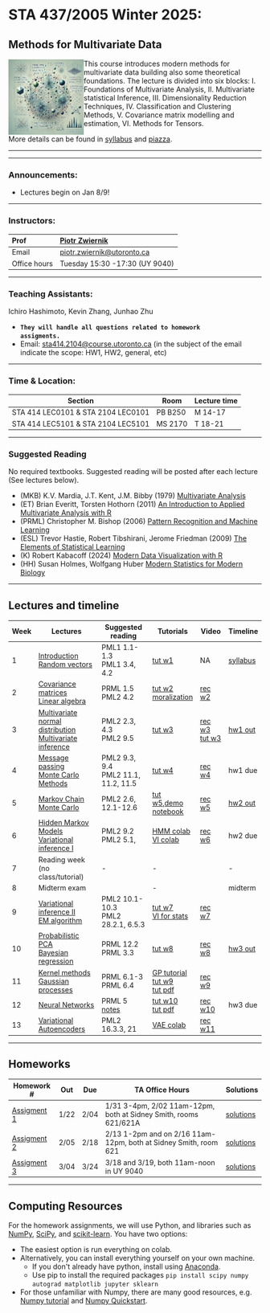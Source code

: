 # STA 437/2005  Winter 2025: 
## Methods for Multivariate Data


<img src="pics/cover.png" align="left" width="150"> This course introduces modern methods for multivariate data building also some theoretical foundations. The lecture is divided into six blocks: I. Foundations of Multivariate Analysis, II. Multivariate statistical Inference, III. Dimensionality Reduction Techniques, IV. Classification and Clustering Methods, V. Covariance matrix modelling and estimation, VI. Methods for Tensors.






More details can be found in [syllabus](syllabus/syllabus.pdf) and [piazza](https://piazza.com/utoronto.ca/winter2025/sta437).

***
***

### Announcements:

- Lectures begin on Jan 8/9!

***

### Instructors:

| Prof |  [Piotr Zwiernik](https://pzwiernik.github.io/) |
| :--- | :--- |
| Email | piotr.zwiernik@utoronto.ca |
| Office hours | Tuesday 15:30 -17:30 (UY 9040)|

***

### Teaching Assistants:
Ichiro Hashimoto, Kevin Zhang, Junhao Zhu 
- <code><b>They will handle all questions related to homework assigments.</b></code>
- Email: sta414.2104@course.utoronto.ca (in the subject of the email indicate the scope: HW1, HW2, general, etc)
  

***

### Time & Location:

| Section | Room | Lecture time| 
| --- | --- | --- | 
| STA 414 LEC0101 & STA 2104 LEC0101| PB B250 | M 14-17 | 
| STA 414 LEC5101 & STA 2104 LEC5101 | MS 2170 | T 18-21 | 


***

### Suggested Reading
No required textbooks. Suggested reading will be posted after each lecture (See lectures below).
* (MKB) K.V. Mardia, J.T. Kent, J.M. Bibby (1979) [Multivariate Analysis]()
* (ET) Brian Everitt, Torsten Hothorn (2011) [An Introduction to Applied Multivariate Analysis with R]()
*	(PRML) Christopher M. Bishop (2006) [Pattern Recognition and Machine Learning](https://www.microsoft.com/en-us/research/people/cmbishop/prml-book/)
*	(ESL) Trevor Hastie, Robert Tibshirani, Jerome Friedman (2009) [The Elements of Statistical Learning](https://web.stanford.edu/~hastie/ElemStatLearn/)
* (K) Robert Kabacoff (2024) [Modern Data Visualization with R](https://rkabacoff.github.io/datavis/)
* (HH) Susan Holmes, Wolfgang Huber [Modern Statistics for Modern Biology](https://web.stanford.edu/class/bios221/book/)
***

## Lectures and timeline

| Week | Lectures  | Suggested reading | Tutorials | Video | Timeline |
| --- |  --- | --- | --- | --- | --- | 
| 1 | [Introduction <br/> Random vectors]()  | PML1 1.1-1.3 <br/> PML1 3.4, 4.2  |  [tut w1](slides/w01/tut01/tut01.pdf) | NA | [syllabus](syllabus/syllabus.pdf) |
| 2 | [Covariance matrices <br/> Linear algebra]() | PRML 1.5 <br/> PML2 4.2 | [tut w2](slides/w02/tut02.pdf)<br> [moralization](https://web.mit.edu/jmn/www/6.034/d-separation.pdf) | [rec w2](https://play.library.utoronto.ca/watch/8c39adc740c86d722215471e42f531ed) | |
| 3 | [Multivariate normal distribution <br/> Multivariate inference]()  | PML2 2.3, 4.3 <br/> PML2 9.5 | [tut w3](slides/w03/tut03/tut03.pdf) | [rec w3<br> tut w3](https://play.library.utoronto.ca/watch/66546780843e33cd00a9ef10752dbcf4) | [hw1 out](#homeworks)  |
| 4 | [Message passing <br/> Monte Carlo Methods](slides/w04/sld04new.pdf)    | PML2 9.3, 9.4 <br/> PML2 11.1, 11.2, 11.5 | [tut w4](slides/w04/tut04.pdf)  | [rec w4](https://play.library.utoronto.ca/watch/7bf82f9fa7a0d8f640faae5885a84b02)| hw1 due |
| 5 | [Markov Chain Monte Carlo](slides/w05/sld05new.pdf)   | PML2 2.6, 12.1-12.6  | [tut w5](slides/w05/tut5appendix.pdf),[demo](https://chi-feng.github.io/mcmc-demo/)<br> [notebook](slides/w05/tut5_MCMCex.ipynb)| [rec w5](https://play.library.utoronto.ca/watch/e5a8d315b82ef1308547d5200ecf68ae) | [hw2 out](#homeworks) |
| 6 | [Hidden Markov Models <br/> Variational inference I](slides/w06/sld06new.pdf)   | PML2 9.2 <br/> PML2 5.1, | [HMM colab](https://colab.research.google.com/github/probml/dynamax/blob/main/docs/notebooks/hmm/casino_hmm_inference.ipynb) <br> [VI colab](https://colab.research.google.com/drive/1FEWTchUwZn6ybL6q0Txcyc02L-FCTq9u) | [rec w6](https://play.library.utoronto.ca/watch/2ea8805d0a03842ea43c0fd625df1f4a)| hw2 due |
| 7 | Reading week <br/> (no class/tutorial)  | - | - | |- | 
| 8 | Midterm exam   |  | - | | midterm |
| 9 | [Variational inference II <br/> EM algorithm](slides/w09/sld09new.pdf)  | PML2 10.1-10.3<br> PML2 28.2.1, 6.5.3 | [tut w7](slides/w09/Tutorial9.pdf)<br> [VI for stats](https://arxiv.org/pdf/1601.00670.pdf)| [rec w7](https://play.library.utoronto.ca/watch/4b2799538733ba9885dd9777c0665916)| |
| 10 | [Probabilistic PCA <br/> Bayesian regression](slides/w10/sld10new.pdf) | PRML 12.2 <br/> PRML 3.3| [tut w8](slides/w10/Probabilistic_PCA_tutorial.ipynb) | [rec w8](https://play.library.utoronto.ca/watch/31138cdd501061003f31e727af8de70a)| [hw3 out](#homeworks) |
| 11 | [Kernel methods <br/> Gaussian processes](slides/w11/sld11new.pdf)  | PRML 6.1-3 <br/> PRML 6.4 |  [GP tutorial](https://scikit-learn.org/stable/modules/gaussian_process.html) <br/> [tut w9](slides/w11/Kernel_regression.ipynb) <br> [tut pdf](slides/w11/Kernel_regression.pdf) | [rec w9](https://play.library.utoronto.ca/watch/93f21ab9ee5af877c2a163d7d535f8a3)|  |
| 12 | [Neural Networks](slides/w12/sld12new.pdf)  | PRML 5<br>[notes](slides/w12/nn_notes.pdf) | [tut w10](slides/w12/nn_tutorial.ipynb) <br> [tut pdf](slides/w12/nn_tutorial.pdf) |  [rec w10](https://play.library.utoronto.ca/watch/a3638cb1c889a0f68aca741c0be213bf)| hw3 due |
| 13 |  [Variational Autoencoders](slides/w13/sld13new.pdf)  | PML2 16.3.3, 21 | [VAE colab](https://colab.research.google.com/github/smartgeometry-ucl/dl4g/blob/master/variational_autoencoder.ipynb) | [rec w11](https://play.library.utoronto.ca/watch/930bef80a3dd1e947424a4b1804b86fb) |  |

<!--
| 1 | [Introduction <br/> Probabilistic Models](slides/w01/sld01.pdf) | | PML1 1.1-1.3 <br/> PML1 3.4, 4.2  |  [tut w1](slides/w01/tut01/tut01.pdf) | [syllabus](syllabus/syllabus.pdf) |
| 2 | [Decision theory <br/> Directed Graphical Models](slides/w02/sld02.pdf) || PRML 1.5 <br/> PML2 4.2| [tut w2](slides/w02/tut02.pdf) | |
| 3 | [Markov Random Fields <br/> Exact inference](slides/w03/sld03.pdf) | | PML2 2.3, 4.3 <br/> PML2 9.5 | [tut w3](slides/w03/tut03/tut03.pdf) | [hw1 out](#homeworks)  |
| 4 | [Message passing](slides/w04/L4-1.pdf) <br/> [Monte Carlo Methods](slides/w04/L4-2.pdf) |   | PML2 9.3, 9.4 <br/> PML2 11.1, 11.2, 11.5 | [tut w4](slides/w04/T4.pdf) <br/> [bonus MP worksheet - tree](slides/w04/L4_sup_Mp_tree.pdf) <br/> [bonus MP worksheet - cycle](slides/w04/L4_sup_Mp_cycle.pdf)| hw1 due |
| 5 | [Sampling I <br/> Sampling II](slides/w05/sld05.pdf) | | PML2 2.6, 12.1-12.6  | [tut w5](slides/w05/tut05.pdf)<br/>[j-notebook](slides/w05/tut5.ipynb)| [hw2 out](#homeworks) |
| 6 | [Hidden Markov Models <br/> Variational inference I](slides/w06/sld06.pdf) |  | PML2 9.2 <br/> PML2 5.1, | [colab](https://colab.research.google.com/drive/1CZbpGvV54lQmH3-nFlsw1qmPGkBY42kg?usp=sharing) | hw2 due |
| 7 | Reading week <br/> (no class/tutorial) | - | - | - |- | 
| 8 | [Midterm exam](notes/midterm.md) |  | [practice midterm](midterm/prac-mid.pdf) <br/> [solutions](midterm/prac-mid-sols.pdf) | - | midterm |
| 9 | [Variational inference II <br/> EM algorithm](slides/w09/sld09.pdf) |[rec w9](https://play.library.utoronto.ca/watch/4cbf194fe2446fc3e513748cc76b8e72) |[Blei's notes](https://www.cs.princeton.edu/courses/archive/fall11/cos597C/lectures/variational-inference-i.pdf) <br/> PML2 10.1-10.2 <br/> PML1 3.5.1, 8.7.2-8.7.3 | [tut w9](slides/w09/Tutorial9.pdf)| |
| 10 | [Probabilistic PCA <br/> Bayesian regression](slides/w10/sld10.pdf) | [rec w10](https://play.library.utoronto.ca/watch/7153bd6cac5cefe01691120748968f3d)| PRML 12.2 <br/> PRML 3.3|[tut w10](slides/w10/Probabilistic_PCA_tutorial.ipynb) | [hw3 out](#homeworks) |
| 11 | [Kernel methods <br/> Gaussian processes](slides/w12/sld12.pdf) |[rec w11](https://play.library.utoronto.ca/watch/70f79d046490dd50e484e32cf712c44f) | PRML 6.1-3 <br/> PRML 6.4 |[GP tutorial](https://scikit-learn.org/stable/modules/gaussian_process.html) <br/> [tut w11](slides/w12/Kernel_regression.ipynb) |  |
| 12 | [Neural Networks](slides/w11/lec11.pdf) | [rec w12](https://play.library.utoronto.ca/watch/a46f849c286d3d2cff963e1794a078a0) | [notes](slides/w11/nn_notes.pdf) | [NN tutorial](https://colab.research.google.com/drive/1pDBm1RRTFHcs8bmn23fM0Qc8HoTFfdGd?usp=sharing) | hw3 due |
| 13 |  [Diffusion models](./slides/w13/L13-1.pdf) <br/> Final exam review | [rec w13](https://play.library.utoronto.ca/watch/41808a0f0e925ccb1045fa38f2b6ca84) | [more detailed diffusion blog](https://lilianweng.github.io/posts/2021-07-11-diffusion-models) | - |  |
-->

***

## Homeworks

| Homework # | Out | Due | TA Office Hours | Solutions |
| --- | --- | --- | --- | --- |
|[Assigment 1](https://colab.research.google.com/drive/1wZYgVqb_qEZkHfcsw4EHCW85wVUsVT1s?usp=sharing) |1/22 |2/04 | 1/31 3-4pm, 2/02 11am-12pm, both at Sidney Smith, rooms 621/621A| [solutions](./hw/hw1/STA414_2024_HW1_Answers.pdf)|
|[Assigment 2](https://colab.research.google.com/drive/1CrlCXFbOf18Hj70H6kOlQIXJc1RciC6r?usp=sharing) |2/05 |2/18 |2/13 1-2pm and on 2/16 11am-12pm, both at Sidney Smith, room 621 |[solutions](./hw/hw2/STA414_2024_Assignment_2_Solution.pdf) |
|[Assigment 3](https://colab.research.google.com/drive/139glMCWwqZa8ZnhBm7qwC6H6r538U7r-?usp=sharing) |3/04 |3/24 | 3/18 and 3/19, both 11am-noon in UY 9040 | [solutions](./hw/hw3/STA414_2024_Assignment_3_Solutions.pdf) |




<!--
| [Homework 1](https://colab.research.google.com/drive/1Msbbvdx7ivAChhyjAy6fhjir3ZWUNVQe?usp=sharing) | 1/23| 2/05 | 1/30 & 2/01, 12:30-13:30 at Hydro 9013 |
| [Homework 2](https://colab.research.google.com/drive/178-P4pDvM4dLWcY3Gg6h4pSe51WBqn97?usp=sharing) | 2/06| 2/19 | 2/14 & 2/15 14-15 online [link](https://utoronto-my.sharepoint.com/:u:/g/personal/ma_erdogdu_utoronto_ca/EeHKYOwa7SlKodnwTIE_AbABEZGxvdiYF3iT0Bjk5IgE8Q?e=1HWA1p) |
| [Homework 3](https://colab.research.google.com/drive/1eIWqYbkrPbwy4YAG68XpsGt9YFoeaxTP?usp=sharing) | 3/09| 3/27 | 3/22 & 3/23, 13-14 at UY9040 |
-->


***

## Computing Resources
For the homework assignments, we will use Python, and libraries such as [NumPy](https://numpy.org/), [SciPy](https://www.scipy.org/), and [scikit-learn](https://scikit-learn.org/stable/). You have two options:

* The easiest option is run everything on colab.
* Alternatively, you can install everything yourself on your own machine.
   * If you don't already have python, install using [Anaconda](https://www.anaconda.com/distribution/).
   * Use pip to install the required packages
   `pip install scipy numpy autograd matplotlib jupyter sklearn`
* For those unfamiliar with Numpy, there are many good resources, e.g. [Numpy tutorial](https://realpython.com/numpy-tutorial/) and [Numpy Quickstart](https://numpy.org/devdocs/user/quickstart.html).

